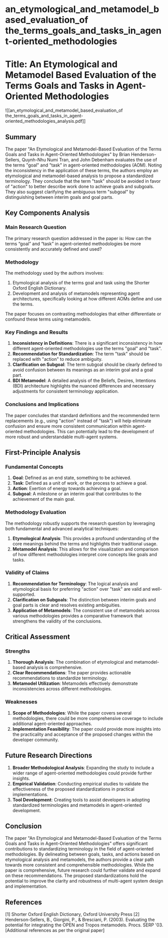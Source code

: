 # an_etymological_and_metamodel_based_evaluation_of the_terms_goals_and_tasks_in_agent-oriented_methodologies

# Title: An Etymological and Metamodel Based Evaluation of the Terms Goals and Tasks in Agent-Oriented Methodologies
![[an_etymological_and_metamodel_based_evaluation_of the_terms_goals_and_tasks_in_agent-oriented_methodologies_analysis.pdf]]

## Summary
The paper "An Etymological and Metamodel-Based Evaluation of the Terms Goals and Tasks in Agent-Oriented Methodologies" by Brian Henderson-Sellers, Quynh-Nhu Numi Tran, and John Debenham evaluates the use of the terms "goal" and "task" in agent-oriented methodologies (AOM). Noting the inconsistency in the application of these terms, the authors employ an etymological and metamodel-based analysis to propose a standardized terminology. They conclude that the term "task" should be avoided in favor of "action" to better describe work done to achieve goals and subgoals. They also suggest clarifying the ambiguous term "subgoal" by distinguishing between interim goals and goal parts.

## Key Components Analysis

### Main Research Question
The primary research question addressed in the paper is: How can the terms “goal” and “task” in agent-oriented methodologies be more consistently and accurately defined and used?

### Methodology
The methodology used by the authors involves:
1. Etymological analysis of the terms goal and task using the Shorter Oxford English Dictionary.
2. Development and analysis of metamodels representing agent architectures, specifically looking at how different AOMs define and use the terms.

The paper focuses on contrasting methodologies that either differentiate or confound these terms using metamodels.

### Key Findings and Results
1. **Inconsistency in Definitions**: There is a significant inconsistency in how different agent-oriented methodologies use the terms "goal" and "task".
2. **Recommendation for Standardization**: The term "task" should be replaced with "action" to reduce ambiguity.
3. **Clarification on Subgoal**: The term subgoal should be clearly defined to avoid confusion between its meanings as an interim goal and a goal part.
4. **BDI Metamodel**: A detailed analysis of the Beliefs, Desires, Intentions (BDI) architecture highlights the nuanced differences and necessary adjustments for consistent terminology application.

### Conclusions and Implications
The paper concludes that standard definitions and the recommended term replacements (e.g., using "action" instead of "task") will help eliminate confusion and ensure more consistent communication within agent-oriented methodologies. This can potentially lead to the development of more robust and understandable multi-agent systems.

## First-Principle Analysis

### Fundamental Concepts

1. **Goal**: Defined as an end state, something to be achieved.
2. **Task**: Defined as a unit of work, or the process to achieve a goal.
3. **Action**: Exertion of energy towards achieving a goal.
4. **Subgoal**: A milestone or an interim goal that contributes to the achievement of the main goal.

### Methodology Evaluation
The methodology robustly supports the research question by leveraging both fundamental and advanced analytical techniques:
1. **Etymological Analysis**: This provides a profound understanding of the core meanings behind the terms and highlights their traditional usage.
2. **Metamodel Analysis**: This allows for the visualization and comparison of how different methodologies interpret core concepts like goals and tasks.

### Validity of Claims

1. **Recommendation for Terminology**: The logical analysis and etymological basis for preferring "action" over "task" are valid and well-supported.
2. **Clarification on Subgoals**: The distinction between interim goals and goal parts is clear and resolves existing ambiguities.
3. **Application of Metamodels**: The consistent use of metamodels across various methodologies provides a comparative framework that strengthens the validity of the conclusions.

## Critical Assessment

### Strengths

1. **Thorough Analysis**: The combination of etymological and metamodel-based analysis is comprehensive.
2. **Clear Recommendations**: The paper provides actionable recommendations to standardize terminology.
3. **Metamodel Utilization**: Metamodels effectively demonstrate inconsistencies across different methodologies.

### Weaknesses

1. **Scope of Methodologies**: While the paper covers several methodologies, there could be more comprehensive coverage to include additional agent-oriented approaches.
2. **Implementation Feasibility**: The paper could provide more insights into the practicality and acceptance of the proposed changes within the developer community.

## Future Research Directions

1. **Broader Methodological Analysis**: Expanding the study to include a wider range of agent-oriented methodologies could provide further insights.
2. **Empirical Validation**: Conducting empirical studies to validate the effectiveness of the proposed standardizations in practical implementations.
3. **Tool Development**: Creating tools to assist developers in adopting standardized terminologies and metamodels in agent-oriented development.

## Conclusion

The paper "An Etymological and Metamodel-Based Evaluation of the Terms Goals and Tasks in Agent-Oriented Methodologies" offers significant contributions to standardizing terminology in the field of agent-oriented methodologies. By delineating between goals, tasks, and actions based on etymological analysis and metamodels, the authors provide a clear path towards more consistent and comprehensible methodologies. While the paper is comprehensive, future research could further validate and expand on these recommendations. The proposed standardizations hold the potential to improve the clarity and robustness of multi-agent system design and implementation.

## References
[1] Shorter Oxford English Dictionary, Oxford University Press
[2] Henderson-Sellers, B., Giorgini, P., & Bresciani, P. (2003). Evaluating the potential for integrating the OPEN and Tropos metamodels. Procs. SERP '03.
[Additional references as per the original paper]